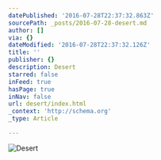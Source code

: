 ```yaml
---
datePublished: '2016-07-28T22:37:32.863Z'
sourcePath: _posts/2016-07-28-desert.md
author: []
via: {}
dateModified: '2016-07-28T22:37:32.126Z'
title: ''
publisher: {}
description: Desert
starred: false
inFeed: true
hasPage: true
inNav: false
url: desert/index.html
_context: 'http://schema.org'
_type: Article

---
```

![Desert](https://imgflo.herokuapp.com/graph/vahj1ThiexotieMo/d9009376a737e6ee8a769ce009ecd053/croprotate.jpg?cropheight=1281&cropwidth=1279&degrees=0&input=https%3A%2F%2Fthe-grid-user-content.s3-us-west-2.amazonaws.com%2F1b3c5914-28bb-42d2-9078-af53d2411ba1.jpg&x=0&y=0)